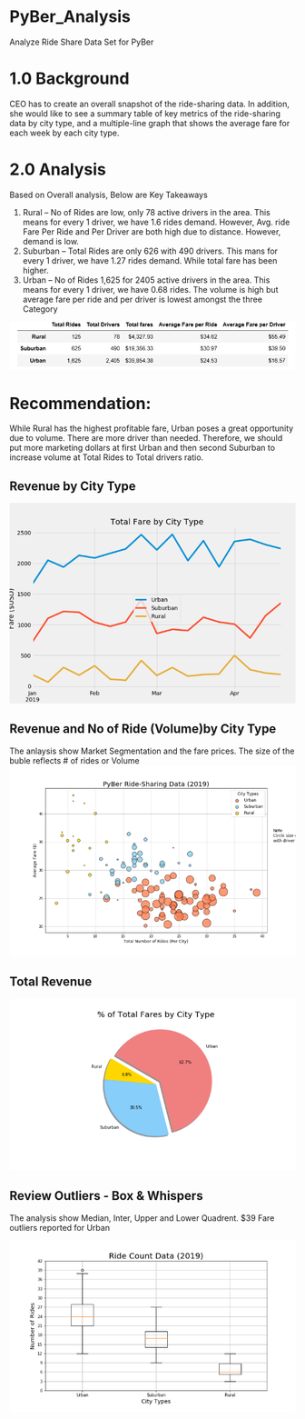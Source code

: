 # PyBer_Analysis
Analyze Ride Share Data Set for PyBer
# 1.0 Background
CEO has to create an overall snapshot of the ride-sharing data. In addition, she would like to see a summary table of key metrics of the ride-sharing data by city type, and a multiple-line graph that shows the average fare for each week by each city type.

# 2.0 Analysis 

Based on Overall analysis, Below are Key Takeaways
1.	Rural – No of Rides are low, only 78 active drivers in the area.  This means for every 1 driver, we have 1.6 rides demand. However, Avg. ride Fare Per Ride and Per Driver are both high due to distance.  However, demand is low.
2.	Suburban – Total Rides are only 626 with 490 drivers.  This mans for every 1 driver, we have 1.27 rides demand.  While total fare has been higher.
3.	Urban – No of Rides 1,625 for 2405 active drivers in the area.  This means for every 1 driver, we have 0.68 rides.  The volume is high but average fare per ride and per driver is lowest amongst the three Category 

![alt text](https://github.com/vsanand27/PyBer_Analysis/blob/master/analysis/Data_Analytics_Summary.PNG)

# Recommendation: 
While Rural has the highest profitable fare, Urban poses a great opportunity due to volume.  There are more driver than needed.  Therefore, we should put more marketing dollars at first Urban and then second Suburban to increase volume at Total Rides to Total drivers ratio. 

## Revenue by City Type

![alt text](https://github.com/vsanand27/PyBer_Analysis/blob/master/analysis/Fig8.png)

## Revenue and No of Ride (Volume)by City Type 

The anlaysis show Market Segmentation and the fare prices.  The size of the buble reflects # of rides or Volume
![alt text](https://github.com/vsanand27/PyBer_Analysis/blob/master/analysis/Fig1.png)

## Total Revenue 

![alt text](https://github.com/vsanand27/PyBer_Analysis/blob/master/analysis/Fig5.png)

## Review Outliers - Box & Whispers

The analysis show Median, Inter, Upper and Lower Quadrent.  $39 Fare outliers reported for Urban

![alt text](https://github.com/vsanand27/PyBer_Analysis/blob/master/analysis/Fig2.png)



